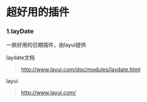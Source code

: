 # 超好用的插件

### 1.layDate

一款好用的日期插件，由layui提供

laydate文档

> http://www.layui.com/doc/modules/laydate.html

layui

> http://www.layui.com/




